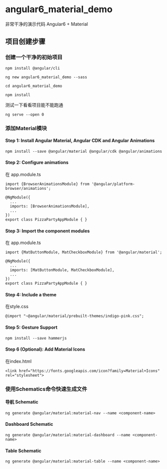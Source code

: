 # angular6_material_demo
非常干净的演示代码 Angular6 + Material

## 项目创建步骤
### 创建一个干净的初始项目

````
npm install @angular/cli
````
````
ng new angular6_material_demo --sass
````
````
cd angular6_material_demo
````
````
npm install
````

测试一下看看项目能不能跑通
````
ng serve --open 0  
````
### 添加Material模块
#### Step 1: Install Angular Material, Angular CDK and Angular Animations

````
npm install --save @angular/material @angular/cdk @angular/animations
````
####  Step 2: Configure animations
在 app.module.ts
````
import {BrowserAnimationsModule} from '@angular/platform-browser/animations';

@NgModule({
  ...
  imports: [BrowserAnimationsModule],
  ...
})
export class PizzaPartyAppModule { }
````
#### Step 3: Import the component modules
在 app.module.ts
````
import {MatButtonModule, MatCheckboxModule} from '@angular/material';

@NgModule({
  ...
  imports: [MatButtonModule, MatCheckboxModule],
  ...
})
export class PizzaPartyAppModule { }
````
#### Step 4: Include a theme
在style.css
````
@import "~@angular/material/prebuilt-themes/indigo-pink.css";
````
#### Step 5: Gesture Support
````
npm install --save hammerjs
````
#### Step 6 (Optional): Add Material Icons
在index.html
````
<link href="https://fonts.googleapis.com/icon?family=Material+Icons" rel="stylesheet">
````
### 使用Schematics命令快速生成文件
#### 导航 Schematic
````
ng generate @angular/material:material-nav --name <component-name>
````
#### Dashboard Schematic
````
ng generate @angular/material:material-dashboard --name <component-name>
````
#### Table Schematic
````
ng generate @angular/material:material-table --name <component-name>
````
